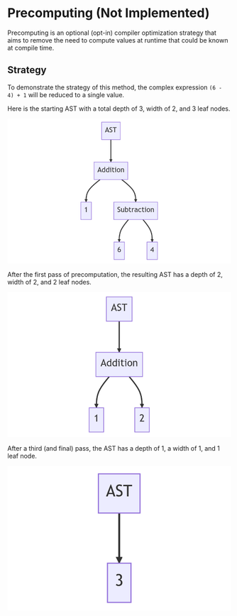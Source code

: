 # Precomputing (Not Implemented)

Precomputing is an optional (opt-in) compiler optimization strategy that aims to remove the need to compute values at runtime that could be known at compile time.

## Strategy

To demonstrate the strategy of this method, the complex expression `(6 - 4) + 1` will be reduced to a single value.

Here is the starting AST with a total depth of 3, width of 2, and 3 leaf nodes.

![](prcom-1-1.png)

After the first pass of precomputation, the resulting AST has a depth of 2, width of 2, and 2 leaf nodes.

![](prcom-1-2.png)

After a third (and final) pass, the AST has a depth of 1, a width of 1, and 1 leaf node.

![](prcom-1-3.png)
